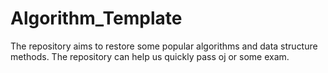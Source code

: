 # Algorithm_Template
The repository aims to  restore some popular algorithms and data structure methods. The repository can help us quickly pass oj or some exam.
